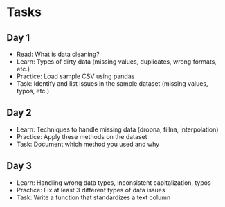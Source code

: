# Tasks
## Day 1
- Read: What is data cleaning?
- Learn: Types of dirty data (missing values, duplicates, wrong formats, etc.)
- Practice: Load sample CSV using pandas
- Task: Identify and list issues in the sample dataset (missing values, typos, etc.)

## Day 2
- Learn: Techniques to handle missing data (dropna, fillna, interpolation)
- Practice: Apply these methods on the dataset
- Task: Document which method you used and why

## Day 3
- Learn: Handling wrong data types, inconsistent capitalization, typos
- Practice: Fix at least 3 different types of data issues
- Task: Write a function that standardizes a text column